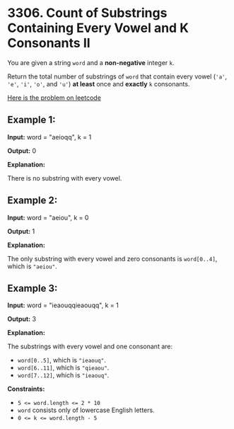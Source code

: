 # 3306. Count of Substrings Containing Every Vowel and K Consonants II

You are given a string `word` and a **non-negative** integer `k`.

Return the total number of substrings of `word` that contain every vowel (`'a'`, `'e'`, `'i'`, `'o'`, and `'u'`) **at least** once and **exactly** `k` consonants.

[Here is the problem on leetcode](https://leetcode.com/problems/count-of-substrings-containing-every-vowel-and-k-consonants-ii?envType=daily-question&envId=2025-03-10)

## **Example 1:**

**Input:** word = "aeioqq", k = 1

**Output:** 0

**Explanation:**

There is no substring with every vowel.

## **Example 2:**

**Input:** word = "aeiou", k = 0

**Output:** 1

**Explanation:**

The only substring with every vowel and zero consonants is `word[0..4]`, which is `"aeiou"`.

## **Example 3:**

**Input:** word = "ieaouqqieaouqq", k = 1

**Output:** 3

**Explanation:**

The substrings with every vowel and one consonant are:

- `word[0..5]`, which is `"ieaouq"`.
- `word[6..11]`, which is `"qieaou"`.
- `word[7..12]`, which is `"ieaouq"`.

**Constraints:**

- `5 <= word.length <= 2 * 10`
- `word` consists only of lowercase English letters.
- `0 <= k <= word.length - 5`